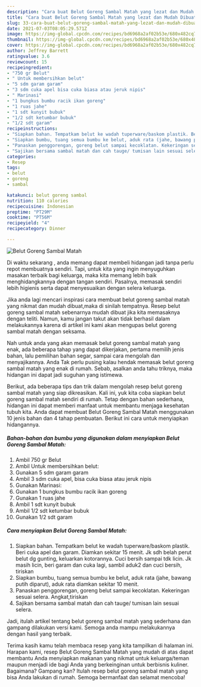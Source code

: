 ```yaml
---
description: "Cara buat Belut Goreng Sambal Matah yang lezat dan Mudah Dibuat"
title: "Cara buat Belut Goreng Sambal Matah yang lezat dan Mudah Dibuat"
slug: 33-cara-buat-belut-goreng-sambal-matah-yang-lezat-dan-mudah-dibuat
date: 2021-07-03T08:05:29.571Z
image: https://img-global.cpcdn.com/recipes/bd6968a2af02b53e/680x482cq70/belut-goreng-sambal-matah-foto-resep-utama.jpg
thumbnail: https://img-global.cpcdn.com/recipes/bd6968a2af02b53e/680x482cq70/belut-goreng-sambal-matah-foto-resep-utama.jpg
cover: https://img-global.cpcdn.com/recipes/bd6968a2af02b53e/680x482cq70/belut-goreng-sambal-matah-foto-resep-utama.jpg
author: Jeffrey Barrett
ratingvalue: 3.6
reviewcount: 15
recipeingredient:
- "750 gr Belut"
- " Untuk membersihkan belut"
- "5 sdm garam garam"
- "3 sdm cuka apel bisa cuka biasa atau jeruk nipis"
- " Marinasi"
- "1 bungkus bumbu racik ikan goreng"
- "1 ruas jahe"
- "1 sdt kunyit bubuk"
- "1/2 sdt ketumbar bubuk"
- "1/2 sdt garam"
recipeinstructions:
- "Siapkan bahan. Tempatkam belut ke wadah tuperware/baskom plastik. Beri cuka apel dan garam. Diamkan sekitar 15 menit. Jk sdh belah perut belut dg gunting, keluarkan kotorannya. Cuci bersih sampai tdk licin. Jk masih licin, beri garam dan cuka lagi, sambil aduk2 dan cuci bersih, tiriskan"
- "Siapkan bumbu, tuang semua bumbu ke belut, aduk rata (jahe, bawang putih diparut), aduk rata diamkan sekitar 10 menit."
- "Panaskan penggorengan, goreng belut sampai kecoklatan. Kekeringan sesuai selera. Angkat,tiriskan"
- "Sajikan bersama sambal matah dan cah tauge/ tumisan lain sesuai selera."
categories:
- Resep
tags:
- belut
- goreng
- sambal

katakunci: belut goreng sambal 
nutrition: 110 calories
recipecuisine: Indonesian
preptime: "PT29M"
cooktime: "PT56M"
recipeyield: "4"
recipecategory: Dinner

---
```



![Belut Goreng Sambal Matah](https://img-global.cpcdn.com/recipes/bd6968a2af02b53e/680x482cq70/belut-goreng-sambal-matah-foto-resep-utama.jpg)

Di waktu  sekarang , anda memang dapat membeli hidangan jadi tanpa perlu repot membuatnya sendiri. Tapi, untuk kita yang ingin menyuguhkan masakan terbaik bagi keluarga, maka kita memang lebih baik menghidangkannya dengan tangan sendiri. Pasalnya, memasak sendiri lebih higienis serta dapat menyesuaikan dengan selera keluarga.

Jika anda lagi mencari inspirasi cara membuat belut goreng sambal matah yang nikmat dan mudah dibuat,maka di sinilah tempatnya. Resep belut goreng sambal matah  sebenarnya mudah dibuat jika kita memasaknya dengan teliti. Namun, kamu jangan takut akan tidak berhasil dalam melakukannya 
karena di artikel ini kami akan mengupas belut goreng sambal matah dengan seksama.  



Nah untuk anda yang akan memasak belut goreng sambal matah yang enak, ada beberapa tahap yang dapat dikerjakan, pertama memilih jenis bahan, lalu pemilihan bahan segar, sampai cara mengolah dan menyajikannya. Anda Tak perlu pusing kalau hendak memasak belut goreng sambal matah yang enak di rumah. Sebab, asalkan anda  tahu triknya, maka hidangan ini dapat jadi suguhan yang istimewa.

Berikut, ada beberapa tips dan trik dalam mengolah resep belut goreng sambal matah yang siap dikreasikan. Kali ini, yuk kita coba siapkan belut goreng sambal matah sendiri di rumah. Tetap dengan bahan sederhana, hidangan ini dapat memberi manfaat untuk membantu menjaga kesehatan tubuh kita. Anda dapat membuat Belut Goreng Sambal Matah menggunakan 10 jenis bahan dan 4 tahap pembuatan. Berikut ini cara untuk menyiapkan hidangannya.

<!--inarticleads1-->

##### Bahan-bahan dan bumbu yang digunakan dalam menyiapkan Belut Goreng Sambal Matah:

1. Ambil 750 gr Belut
1. Ambil  Untuk membersihkan belut:
1. Gunakan 5 sdm garam garam
1. Ambil 3 sdm cuka apel, bisa cuka biasa atau jeruk nipis
1. Gunakan  Marinasi:
1. Gunakan 1 bungkus bumbu racik ikan goreng
1. Gunakan 1 ruas jahe
1. Ambil 1 sdt kunyit bubuk
1. Ambil 1/2 sdt ketumbar bubuk
1. Gunakan 1/2 sdt garam




<!--inarticleads2-->

##### Cara menyiapkan Belut Goreng Sambal Matah:

1. Siapkan bahan. Tempatkam belut ke wadah tuperware/baskom plastik. Beri cuka apel dan garam. Diamkan sekitar 15 menit. Jk sdh belah perut belut dg gunting, keluarkan kotorannya. Cuci bersih sampai tdk licin. Jk masih licin, beri garam dan cuka lagi, sambil aduk2 dan cuci bersih, tiriskan
1. Siapkan bumbu, tuang semua bumbu ke belut, aduk rata (jahe, bawang putih diparut), aduk rata diamkan sekitar 10 menit.
1. Panaskan penggorengan, goreng belut sampai kecoklatan. Kekeringan sesuai selera. Angkat,tiriskan
1. Sajikan bersama sambal matah dan cah tauge/ tumisan lain sesuai selera.




Jadi, itulah artikel tentang  belut goreng sambal matah  yang sederhana dan gampang dilakukan versi kami. Semoga anda mampu melakukannya dengan hasil yang terbaik. 

Terima kasih kamu telah membaca resep yang kita tampilkan di halaman ini. Harapan kami, resep  Belut Goreng Sambal Matah yang mudah di atas dapat membantu Anda menyiapkan makanan yang nikmat untuk keluarga/teman maupun menjadi ide bagi Anda yang berkeinginan untuk berbisnis kuliner. Bagaimana? Gampang kan? Itulah resep belut goreng sambal matah yang bisa Anda lakukan di rumah. Semoga bermanfaat dan selamat mencoba!

